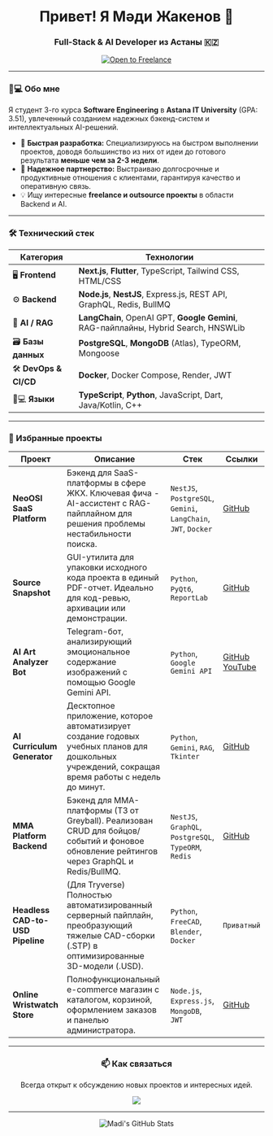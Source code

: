 <div id="header" align="center">
<h1>
Привет! Я Мәди Жакенов 👋
</h1>
<h3>Full-Stack & AI Developer из Астаны 🇰🇿</h3>
<a href="https://docs.google.com/document/d/1chu716GI-NsZyMfckx6H8OXzyr3X_K1PWMb5mZ6Wp9I/edit?tab=t.0">
<img src="https://img.shields.io/badge/-Open%20to%20Freelance%20&%20Outsource-brightgreen?style=for-the-badge&logo=github" alt="Open to Freelance"/>
</a>
</div>

---

### 👨💻 Обо мне

Я студент 3-го курса **Software Engineering** в **Astana IT University** (GPA: 3.51), увлеченный созданием надежных бэкенд-систем и интеллектуальных AI-решений.

- 🚀 **Быстрая разработка:** Специализируюсь на быстром выполнении проектов, доводя большинство из них от идеи до готового результата **меньше чем за 2-3 недели**.
- 🤝 **Надежное партнерство:** Выстраиваю долгосрочные и продуктивные отношения с клиентами, гарантируя качество и оперативную связь.
- 💡 Ищу интересные **freelance и outsource проекты** в области Backend и AI.

---

### 🛠️ Технический стек

| Категория | Технологии |
|---|---|
| 🖥️ **Frontend** | **Next.js**, **Flutter**, TypeScript, Tailwind CSS, HTML/CSS |
| ⚙️ **Backend** | **Node.js**, **NestJS**, Express.js, REST API, GraphQL, Redis, BullMQ |
| 🧠 **AI / RAG** | **LangChain**, OpenAI GPT, **Google Gemini**, RAG-пайплайны, Hybrid Search, HNSWLib |
| 🗃️ **Базы данных** | **PostgreSQL**, **MongoDB** (Atlas), TypeORM, Mongoose |
| 🛠️ **DevOps & CI/CD** | **Docker**, Docker Compose, Render, JWT |
| 👨💻 **Языки** | **TypeScript**, **Python**, JavaScript, Dart, Java/Kotlin, C++ |

---

### 📂 Избранные проекты

| Проект | Описание | Стек | Ссылки |
|---|---|---|---|
| **NeoOSI SaaS Platform** | Бэкенд для SaaS-платформы в сфере ЖКХ. Ключевая фича - AI-ассистент с RAG-пайплайном для решения проблемы нестабильности поиска. | `NestJS`, `PostgreSQL`, `Gemini`, `LangChain`, `JWT`, `Docker` | [GitHub](https://github.com/MadiZhakenov/neo-osi-backend) |
| **Source Snapshot** | GUI-утилита для упаковки исходного кода проекта в единый PDF-отчет. Идеально для код-ревью, архивации или демонстрации. | `Python`, `PyQt6`, `ReportLab` | [GitHub](https://github.com/MadiZhakenov/source-snapshot) |
| **AI Art Analyzer Bot** | Telegram-бот, анализирующий эмоциональное содержание изображений с помощью Google Gemini API. | `Python`, `Google Gemini API` | [GitHub](https://github.com/MadiZhakenov/ai-art-analyzer) <br/> [YouTube](https://youtube.com/shorts/U31Z49a0u_w?si=RmWG-MHy4j2NxfF) |
| **AI Curriculum Generator** | Десктопное приложение, которое автоматизирует создание годовых учебных планов для дошкольных учреждений, сокращая время работы с недель до минут. | `Python`, `Gemini`, `RAG`, `Tkinter` | [GitHub](https://github.com/MadiZhakenov/ai-curriculum-generator) |
| **MMA Platform Backend** | Бэкенд для MMA-платформы (ТЗ от Greyball). Реализован CRUD для бойцов/событий и фоновое обновление рейтингов через GraphQL и Redis/BullMQ. | `NestJS`, `GraphQL`, `PostgreSQL`, `TypeORM`, `Redis` | [GitHub](https://github.com/MadiZhakenov/mma-platform-backend) |
| **Headless CAD-to-USD Pipeline** | (Для Tryverse) Полностью автоматизированный серверный пайплайн, преобразующий тяжелые CAD-сборки (.STP) в оптимизированные 3D-модели (.USD). | `Python`, `FreeCAD`, `Blender`, `Docker` | `Приватный` |
| **Online Wristwatch Store** | Полнофункциональный e-commerce магазин с каталогом, корзиной, оформлением заказов и панелью администратора. | `Node.js`, `Express.js`, `MongoDB`, `JWT` | [GitHub](https://github.com/MadiZhakenov/online-wristwatch-store) |

---

<div align="center">

### 📫 Как связаться

Всегда открыт к обсуждению новых проектов и интересных идей.

<p>
  <a href="https://t.me/MadishkaShishka"><img src="https://img.shields.io/badge/Telegram-2CA5E0?&style=for-the-badge&logo=telegram&logoColor=white" /></a>
</p>

</div>

---
<p align="center">
<img src="https://github-readme-stats.vercel.app/api?username=MadiZhakenov&show_icons=true&theme=tokyonight&rank_icon=github&count_private=true" alt="Madi's GitHub Stats"/>
</p>
